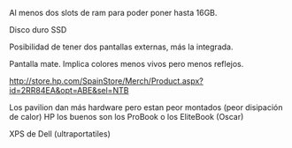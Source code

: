Al menos dos slots de ram para poder poner hasta 16GB.

Disco duro SSD

Posibilidad de tener dos pantallas externas, más la integrada.

Pantalla mate. Implica colores menos vivos pero menos reflejos.


http://store.hp.com/SpainStore/Merch/Product.aspx?id=2RR84EA&opt=ABE&sel=NTB

Los pavilion dan más hardware pero estan peor montados (peor disipación de calor)
HP los buenos son los ProBook o los EliteBook
(Oscar)


XPS de Dell (ultraportatiles)
